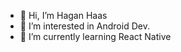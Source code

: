 - 👋 Hi, I’m Hagan Haas
- 👀 I’m interested in Android Dev.
- 🌱 I’m currently learning React Native



